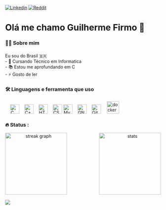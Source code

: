 [![Linkedin](https://img.shields.io/badge/LinkedIn-0077B5?style=for-the-badge&logo=linkedin&logoColor=white)](https://www.linkedin.com/in/guilherme-ferreira-firmo-de-sousa-7717b2248)
[![Reddit](https://img.shields.io/badge/Reddit-FF4500?style=for-the-badge&logo=reddit&logoColor=white)](https://www.reddit.com/user/Guiferreiraneas/)
###


###

<h1 align="left">Olá me chamo Guilherme Firmo 👋</h1>

###

<h3 align="left">👩‍💻  Sobre mim</h3>

###

<p align="left">Eu sou do Brasil 🇧🇷<br>- 🔭 Cursando Técnico em Informatica<br>- 📚 Estou me aprofundando em C<br>- ⚡ Gosto de ler</p>

###

<h3 align="left">🛠 Linguagens e ferramenta que uso</h3>

###

<div align="left">
  <img width="12" />
  <img src="https://img.shields.io/badge/C-00599C?style=for-the-badge&logo=c&logoColor=white" height="30" alt="C language"  /><img width="12" />
  <img src="https://img.shields.io/badge/C%2B%2B-00599C?style=for-the-badge&logo=c%2B%2B&logoColor=white" height="30" alt="C++ language"  /><img width="12" />
  <img src="https://img.shields.io/badge/HTML5-E34F26?style=for-the-badge&logo=html5&logoColor=white" height="30" alt="HTML5 language"/><img width="12" />
  <img src="https://img.shields.io/badge/CSS3-1572B6?style=for-the-badge&logo=css3&logoColor=white" height="30" alt="CSS3 Language"  />
  <img src="https://img.shields.io/badge/MySQL-00000F?style=for-the-badge&logo=mysql&logoColor=white" height="30" alt="MySQL Language"  /><img width="12" />
  <img src="https://img.shields.io/badge/GNU%20Bash-4EAA25?style=for-the-badge&logo=GNU%20Bash&logoColor=white" height="30" alt="GNU Bash"  /><img width="12" />
  <img src="https://img.shields.io/badge/GIT-E44C30?style=for-the-badge&logo=git&logoColor=white" height="30" alt="Git"  />  <img width="12" />
  <img src="https://cdn.jsdelivr.net/gh/devicons/devicon/icons/docker/docker-plain-wordmark.svg" height="40" alt="docker"  />
</div>

###

<h3 align="left">🔥 Status :</h3>

<div align="center" style="display: flex; justify-content: space-between; align-items: center; width: 100%;">
  <img src="https://streak-stats.demolab.com?user=firmodev&locale=en&mode=daily&theme=dark&hide_border=false&border_radius=5&order=3" height="200" alt="streak graph"  />
  <img src="https://github-readme-stats.vercel.app/api?username=anuraghazra&show_icons=true&theme=dark" height="200" alt="stats" />
</div>

<br>
<div align="Left">
  <img src="https://visitor-badge.laobi.icu/badge?page_id=maurodesouza.maurodesouza&"  />
</div>
